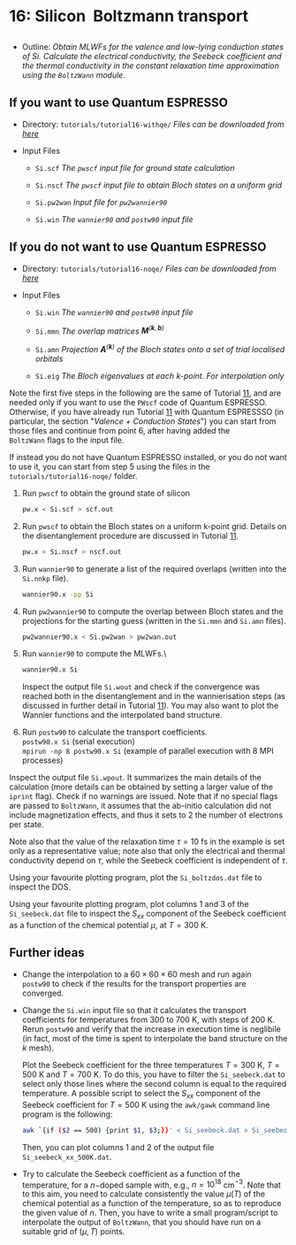# 16: Silicon &#151; Boltzmann transport

- Outline: *Obtain MLWFs for the valence and low-lying conduction
    states of Si. Calculate the electrical conductivity, the Seebeck
    coefficient and the thermal conductivity in the constant relaxation
    time approximation using the `BoltzWann` module.*

## If you want to use Quantum ESPRESSO

- Directory: `tutorials/tutorial16-withqe/` *Files can be downloaded from [here](https://github.com/wannier-developers/wannier90/tree/develop/tutorials/tutorial16)*

- Input Files

    - `Si.scf` *The `pwscf` input file for ground state
        calculation*

    - `Si.nscf` *The `pwscf` input file to obtain Bloch
        states on a uniform grid*

    - `Si.pw2wan` *Input file for `pw2wannier90`*

    - `Si.win` *The `wannier90` and `postw90` input file*

## If you do not want to use Quantum ESPRESSO

- Directory: `tutorials/tutorial16-noqe/` *Files can be downloaded from [here](https://github.com/wannier-developers/wannier90/tree/develop/tutorials/tutorial16)*

- Input Files

    - `Si.win` *The `wannier90` and `postw90` input file*

    - `Si.mmn` *The overlap matrices
        $\mathbf{M}^{(\mathbf{k},\mathbf{b})}$*

    - `Si.amn` *Projection $\mathbf{A}^{(\mathbf{k})}$ of the Bloch
        states onto a set of trial localised orbitals*

    - `Si.eig` *The Bloch eigenvalues at each k-point. For
        interpolation only*

Note the first five steps in the following are the same of Tutorial [11](tutorial_11.md),
and are needed only if you want to use the `PWscf` code of Quantum
ESPRESSO. Otherwise, if you have already run Tutorial [11](tutorial_11.md) with Quantum
ESPRESSSO (in particular, the section "*Valence + Conduction States*")
you can start from those files and continue from point 6, after having
added the `BoltzWann` flags to the input file.

If instead you do not have Quantum ESPRESSO installed, or you do not
want to use it, you can start from step 5 using the files in the
`tutorials/tutorial16-noqe/` folder.

1. Run `pwscf` to obtain the ground state of silicon

    ```bash title="Terminal"
    pw.x < Si.scf > scf.out
    ```

2. Run `pwscf` to obtain the Bloch states on a uniform
    k-point grid. Details on the disentanglement procedure are discussed
    in Tutorial [11](tutorial_11.md).

    ```bash title="Terminal"
    pw.x < Si.nscf > nscf.out
    ```

3. Run `wannier90` to generate a list of the required overlaps (written
    into the `Si.nnkp` file).

    ```bash title="Terminal"
    wannier90.x -pp Si
    ```

4. Run `pw2wannier90` to compute the overlap between Bloch states and
    the projections for the starting guess (written in the `Si.mmn` and
    `Si.amn` files).

    ```bash title="Terminal"
    pw2wannier90.x < Si.pw2wan > pw2wan.out
    ```

5. Run `wannier90` to compute the MLWFs.\

    ```bash title="Terminal"
    wannier90.x Si
    ```

    Inspect the output file `Si.wout` and check if the convergence was
    reached both in the disentanglement and in the wannierisation steps
    (as discussed in further detail in Tutorial [11](tutorial_11.md)). You may also want to
    plot the Wannier functions and the interpolated band structure.

6. Run `postw90` to calculate the transport coefficients.\
    `postw90.x Si` (serial execution)\
    `mpirun -np 8 postw90.x Si` (example of parallel execution with 8
    MPI processes)

Inspect the output file `Si.wpout`. It summarizes the main details of
the calculation (more details can be obtained by setting a larger value
of the `iprint` flag). Check if no warnings are issued. Note that if no
special flags are passed to `BoltzWann`, it assumes that the ab-initio
calculation did not include magnetization effects, and thus it sets to 2
the number of electrons per state.

Note also that the value of the relaxation time $\tau=10$ fs in the
example is set only as a representative value; note also that only the
electrical and thermal conductivity depend on $\tau$, while the Seebeck
coefficient is independent of $\tau$.

Using your favourite plotting program, plot the `Si_boltzdos.dat` file
to inspect the DOS.

Using your favourite plotting program, plot columns 1 and 3 of the
`Si_seebeck.dat` file to inspect the $S_{xx}$ component of the Seebeck
coefficient as a function of the chemical potential $\mu$, at $T=300$ K.

## Further ideas

- Change the interpolation to a $60\times 60\times 60$ mesh and run
    again `postw90` to check if the results for the transport properties
    are converged.

- Change the `Si.win` input file so that it calculates the transport
    coefficients for temperatures from 300 to 700 K, with steps of
    200 K. Rerun `postw90` and verify that the increase in execution
    time is neglibile (in fact, most of the time is spent to interpolate
    the band structure on the $k$ mesh).

    Plot the Seebeck coefficient for the three temperatures $T=300$ K,
    $T=500$ K and $T=700$ K. To do this, you have to filter the
    `Si_seebeck.dat` to select only those lines where the second column
    is equal to the required temperature. A possible script to select
    the $S_{xx}$ component of the Seebeck coefficient for $T=500$ K
    using the `awk/gawk` command line program is the following:

    ```bash title="Terminal"
    awk `{if ($2 == 500) {print $1, $3;}}' < Si_seebeck.dat > Si_seebeck_xx_500K.dat
    ```

    Then, you can plot columns 1 and 2 of the output file
    `Si_seebeck_xx_500K.dat`.

- Try to calculate the Seebeck coefficient as a function of the
    temperature, for a $n-$doped sample with, e.g., $n=10^{18}$
    cm$^{-3}$. Note that to this aim, you need to calculate consistently
    the value $\mu(T)$ of the chemical potential as a function of the
    temperature, so as to reproduce the given value of $n$. Then, you
    have to write a small program/script to interpolate the output of
    `BoltzWann`, that you should have run on a suitable grid of
    $(\mu,T)$ points.
